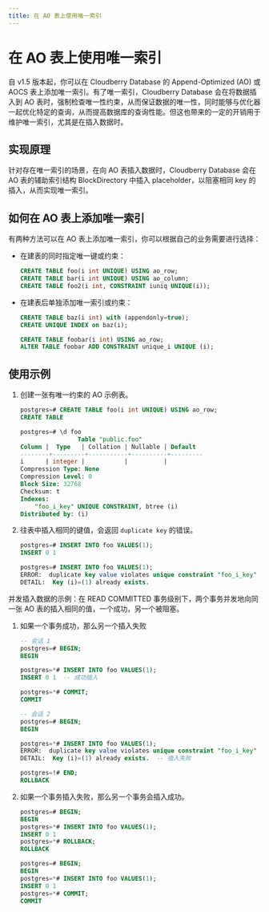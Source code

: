 ```yaml
---
title: 在 AO 表上使用唯一索引
---
```


# 在 AO 表上使用唯一索引

自 v1.5 版本起，你可以在 Cloudberry Database 的 Append-Optimized (AO) 或 AOCS 表上添加唯一索引。有了唯一索引，Cloudberry Database 会在将数据插入到 AO 表时，强制检查唯一性约束，从而保证数据的唯一性，同时能够与优化器一起优化特定的查询，从而提高数据库的查询性能。但这也带来的一定的开销用于维护唯一索引，尤其是在插入数据时。

## 实现原理

针对存在唯一索引的场景，在向 AO 表插入数据时，Cloudberry Database 会在 AO 表的辅助索引结构 BlockDirectory 中插入 placeholder，以阻塞相同 key 的插入，从而实现唯一索引。

## 如何在 AO 表上添加唯一索引

有两种方法可以在 AO 表上添加唯一索引，你可以根据自己的业务需要进行选择：

- 在建表的同时指定唯一键或约束：

    ```sql
    CREATE TABLE foo(i int UNIQUE) USING ao_row;
    CREATE TABLE bar(i int UNIQUE) USING ao_column;
    CREATE TABLE foo2(i int, CONSTRAINT iuniq UNIQUE(i));
    ```

- 在建表后单独添加唯一索引或约束：

    ```sql
    CREATE TABLE baz(i int) with (appendonly=true);
    CREATE UNIQUE INDEX on baz(i);

    CREATE TABLE foobar(i int) USING ao_row;
    ALTER TABLE foobar ADD CONSTRAINT unique_i UNIQUE (i);
    ```

## 使用示例

1. 创建一张有唯一约束的 AO 示例表。

    ```sql
    postgres=# CREATE TABLE foo(i int UNIQUE) USING ao_row;
    CREATE TABLE

    postgres=# \d foo
                    Table "public.foo"
    Column |  Type   | Collation | Nullable | Default 
    --------+---------+-----------+----------+---------
    i      | integer |           |          | 
    Compression Type: None
    Compression Level: 0
    Block Size: 32768
    Checksum: t
    Indexes:
        "foo_i_key" UNIQUE CONSTRAINT, btree (i)
    Distributed by: (i)
    ```

2. 往表中插入相同的键值，会返回 `duplicate key` 的错误。

    ```sql
    postgres=# INSERT INTO foo VALUES(1);
    INSERT 0 1

    postgres=# INSERT INTO foo VALUES(1);
    ERROR:  duplicate key value violates unique constraint "foo_i_key"  (seg1 127.0.1.1:8003 pid=557)
    DETAIL:  Key (i)=(1) already exists.
    ```

并发插入数据的示例：在 READ COMMITTED 事务级别下，两个事务并发地向同一张 AO 表的插入相同的值，一个成功，另一个被阻塞。

1. 如果一个事务成功，那么另一个插入失败

    ```sql
    -- 会话 1
    postgres=# BEGIN;
    BEGIN

    postgres=*# INSERT INTO foo VALUES(1);
    INSERT 0 1  -- 成功插入

    postgres=*# COMMIT;
    COMMIT
    ```

    ```sql
    -- 会话 2
    postgres=# BEGIN;
    BEGIN

    postgres=*# INSERT INTO foo VALUES(1);
    ERROR:  duplicate key value violates unique constraint "foo_i_key"  (seg1 127.0.1.1:8003 pid=2726)
    DETAIL:  Key (i)=(1) already exists.  -- 插入失败

    postgres=!# END;
    ROLLBACK
    ```

2. 如果一个事务插入失败，那么另一个事务会插入成功。

    ```sql
    postgres=# BEGIN;
    BEGIN
    postgres=*# INSERT INTO foo VALUES(1);
    INSERT 0 1
    postgres=*# ROLLBACK;
    ROLLBACK
    ```

    ```sql
    postgres=# BEGIN;
    BEGIN
    postgres=*# INSERT INTO foo VALUES(1);
    INSERT 0 1
    postgres=*# COMMIT;
    COMMIT
    ```
